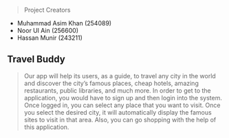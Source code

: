 
> Project Creators
- Muhammad Asim Khan (254089)
- Noor Ul Ain (256600)
- Hassan Munir (243211)

## Travel Buddy
> Our app will help its users, as a guide, to travel any city in the world and discover the city’s famous places, cheap hotels, amazing restaurants, public libraries, and much more. In order to get to the application, you would have to sign up and then login into the system. Once logged in, you can select any place that you want to visit. Once you select the desired city, it will automatically display the famous sites to visit in that area. Also, you can go shopping with the help of this application.


